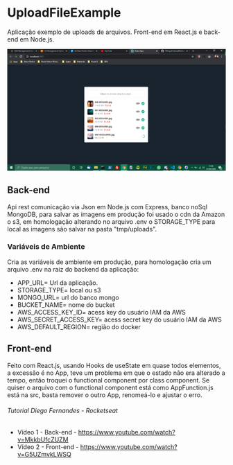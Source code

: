# UploadFileExample
Aplicação exemplo de uploads de arquivos. Front-end em React.js e back-end em Node.js.

<img src="https://github.com/FSNagel/UploadFileExample/blob/master/preview.png?raw=true" />

<h2>Back-end</h2>
Api rest comunicação via Json em Node.js com Express, banco noSql MongoDB, para salvar as imagens em produção foi usado o cdn da Amazon o s3, em homologação alterando no arquivo .env o STORAGE_TYPE para local as imagens são salvar na pasta "tmp/uploads". 

<h3>Variáveis de Ambiente</h3>

Cria as variáveis de ambiente em produção, para homologação cria um arquivo .env na raiz do backend da aplicação:
- APP_URL= Url da aplicação.
- STORAGE_TYPE= local ou s3
- MONGO_URL= url do banco mongo
- BUCKET_NAME= nome do bucket 
- AWS_ACCESS_KEY_ID= acess key do usuário IAM da AWS
- AWS_SECRET_ACCESS_KEY= acess secret key do usuário IAM da AWS
- AWS_DEFAULT_REGION= região do docker

<h2>Front-end</h2>
Feito com React.js, usando Hooks de useState em quase todos elementos, a excessão é no App, teve um problema em que o estado não era alterado a tempo, então troquei o functional component por class component. Se quiser o arquivo com o functional component está como AppFunction.js está na src, basta remover o outro App, renomeá-lo e ajustar o erro.

<h6>Tutorial Diego Fernandes - Rocketseat</h6>

- Vídeo 1 - Back-end - https://www.youtube.com/watch?v=MkkbUfcZUZM
- Vídeo 2 - Front-end - https://www.youtube.com/watch?v=G5UZmvkLWSQ


